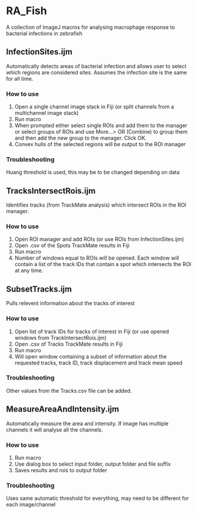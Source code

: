 # RA_Fish

A collection of ImageJ macros for analysing macrophage response to bacterial infections in zebrafish

## InfectionSites.ijm
Automatically detects areas of bacterial infection and allows user to select which regions are considered sites. Assumes the infection site is the same for all time.

### How to use
1. Open a single channel image stack in Fiji (or split channels from a multichannel image stack)
2. Run macro
3. When prompted either select single ROIs and add them to the manager or select groups of ROIs and use More...> OR (Combine) to group them and then add the new group to the manager. Click OK.
4. Convex hulls of the selected regions will be output to the ROI manager

### Troubleshooting
Huang threshold is used, this may be to be changed depending on data

## TracksIntersectRois.ijm
Identifies tracks (from TrackMate analysis) which intersect ROIs in the ROI manager.

### How to use
1. Open ROI manager and add ROIs (or use ROIs from InfectionSites.ijm)
2. Open .csv of the Spots TrackMate results in Fiji
3. Run macro
4. Number of windows equal to ROIs will be opened. Each window will contain a list of the track IDs that contain a spot which intersects the ROI at any time.

## SubsetTracks.ijm
Pulls relevent information about the tracks of interest

### How to use
1. Open list of track IDs for tracks of interest in Fiji (or use opened windows from TrackIntersectRois.ijm)
2. Open .csv of Tracks TrackMate results in Fiji
3. Run macro
4. Will open window containing a subset of information about the requested tracks, track ID, track displacement and track mean speed

### Troubleshooting
Other values from the Tracks.csv file can be added.

## MeasureAreaAndIntensity.ijm
Automatically measure the area and intensity. If image has multiple channels it will analyse all the channels.

### How to use
1. Run macro
2. Use dialog box to select input folder, output folder and file suffix
3. Saves results and rois to output folder

### Troubleshooting
Uses same automatic threshold for everything, may need to be different for each image/channel
